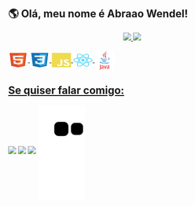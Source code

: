 ## 🌎 Olá, meu nome é Abraao Wendel!

<div align="center">
  <a href="https://github.com/abraaowendel">
  <img height="180em" src="https://github-readme-stats.vercel.app/api?username=abraaowendel&show_icons=true&theme=dracula&include_all_commits=true&count_private=true"/>
  <img height="180em" src="https://github-readme-stats.vercel.app/api/top-langs/?username=abraaowendel&layout=compact&langs_count=7&theme=dracula"/>
</div>
  
<div style="display: inline_block"><br>
  <img align="center" alt="Abraao-HTML" height="30" width="40" src="https://raw.githubusercontent.com/devicons/devicon/master/icons/html5/html5-original.svg">
  <img align="center" alt="Abraao-CSS" height="30" width="40" src="https://raw.githubusercontent.com/devicons/devicon/master/icons/css3/css3-original.svg">
  <img align="center" alt="Abraao-JS" height="30" width="40" src="https://raw.githubusercontent.com/devicons/devicon/master/icons/javascript/javascript-plain.svg">
  <img align="center" alt="Abraao-REACT" height="30" width="40" src="https://raw.githubusercontent.com/devicons/devicon/master/icons/react/react-original.svg">
  <img align="center" alt="Abraao-JAVA height="30" width="40" src="https://raw.githubusercontent.com/devicons/devicon/master/icons/java/java-original-wordmark.svg">
</div>
  
  ## Se quiser falar comigo: 
<div> 
  <a href="https://instagram.com/abraaowsv" target="_blank"><img src="https://img.shields.io/badge/-Instagram-%23E4405F?style=for-the-badge&logo=instagram&logoColor=white" target="_blank"></a>
  <a href = "mailto:abraaowendel@protonmail.com"><img src="https://img.shields.io/badge/-Gmail-%23333?style=for-the-badge&logo=gmail&logoColor=white" target="_blank"></a>
  <a href="https://www.linkedin.com/in/abraaowendel1" target="_blank"><img src="https://img.shields.io/badge/-LinkedIn-%230077B5?style=for-the-badge&logo=linkedin&logoColor=white" target="_blank"></a> 
   <img align="center" alt="Snake" src="https://github.com/abraaowendel/AbraaoWeb/blob/output/github-contribution-grid-snake.svg"> 
</div>

